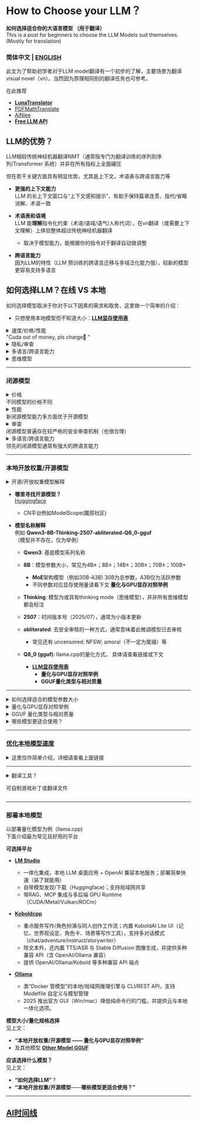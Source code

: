 # How to Choose your LLM？
**如何选择适合你的大语言模型 （用于翻译）**  </br>
This is a post for beginners to choose the LLM Models suit themselves. (Mostly for translation)

### 简体中文  | [ENGLISH](README_en.md)
此文为了帮助初学者对于LLM model翻译有一个初步的了解，主要场景为翻译visual novel（vn）。当然因为原理相同别的翻译任务也可参考。

在此推荐
- [**LunaTranslator**](https://github.com/HIllya51/LunaTranslator)
- [PDFMathTranslate](https://github.com/PDFMathTranslate/PDFMathTranslate-next)
- [AiNiee](https://github.com/NEKOparapa/AiNiee)
- [**Free LLM API**](Freellmapi.md)


## LLM的优势？
LLM相较传统神经机器翻译NMT（通常指专门为翻译训练的序列到序列/Transformer 系统）并非在所有指标上全面碾压</br>

但在若干关键方面具有明显优势，尤其是上下文，术语表与跨语言能力等
- **更强的上下文能力**</br>
  LLM 的长上下文窗口与“上下文感知提示”，有助于保持篇章连贯、指代/省略消解、术语一致

- **术语表和语境**</br>
  LLM 能**理解**指令化约束（术语/语域/语气/人称代词），在vn翻译（或需要上下文理解）上体验整体超过传统神经机器翻译
  - 取决于模型能力，能根据你的指令对于翻译自动做调整 

- **跨语言能力**</br>
  因为LLM的特性（LLM 预训练的跨语言迁移与多域泛化能力强），较新的模型更容易支持多语言

## 如何选择LLM？在线 VS 本地
如何选择模型取决于你对于以下因素的需求和取舍，这里做一个简单的介绍：</br>

- 只想使用本地模型但不知道大小：[**LLM显存使用表**](OtherModels_gguf.md)

<details>
  <summary>速度/价格/性能  </br>
  "Cuda out of money, pls charge💸 "</summary>   </br>
  
LLM可以分为
- **本地模型**
- **在线模型**
  - 在线模型又可分为**官方api**
  - **第三方托管api**
  
本地（托管）模型，顾名思义为用户用自己的电脑/服务器运行LLM

能运行多大参数的模型取决于 **显卡显存带宽/显存大小/算力**
  
- 无论是**本地模型**还是**在线api**，都有价格取舍的问题。</br>
  本地模型需要显卡，在线api需要按量付费，这些价格取决于模型参数大小和你使用的token数量</br>
更大的模型/更快的速度=更好的效果=更多的显存+更多的cuda core=更贵的api价格
  - 谷歌提供**免费层api**，且gemini 2.0flash通常强于70%开源小模型，但有额度限制 更大的模型=更多的限制</br>

- 如果没有8G及以上显卡（最低条件通常6G）（Mac为16G统一内存），**建议选择**[**Free API**](Freellmapi.md)
  - cn内也有类似第三方平台提供一定的免费token服务
  - 笔者没有使用过AMD AI Max+ 395系列，不确定其兼容性或性能
    - 其设计类似Mac统一内存，但带宽更小（相对M3)，算力不足以支撑128G

- 6G及以上显存显卡可选择本地部署大模型
    - 详细请看下文 **本地开放权重/开源模型 ——量化与GPU显存对照举例**
      - **6G以下或其它VRAM**请额外查看 [**LLM显存使用表**](OtherModels_gguf.md)
        - 通常4B以下模型已难以保持翻译质量，8B为质量较好的甜点区 

 </details>

 <details>
  <summary>隐私/审查</summary>  

  -  **本地模型**：一般不用担心隐私泄露，都是在本地跑，唯一的问题是审查（可选择微调模型避免）。
    
  -  **google ai studio/免费层[API](Freellmapi.md)** 也不用担心隐私泄露，因为没有隐私（笑）。</br>
    谷歌明确free tier的数据会用于模型训练，没有关闭的选项。

  -  **付费api**：因为其性质暂时无法做到E2EE端到端加密，相对接近的TEE（CC-ON/机密计算）需看云服务商是否提供。
      - 绝大多数服务商只做传输加密与存储加密，服务端可见明文。承诺保护你的数据并定时删除，且有关闭数据用于训练的选项。
      - 审查存在.一般越新的模型越严格（模型本身安全审查更先进）,但第三方托管通常较官方api更宽松
        - 部分服务商明确有上报协议
    
  - **第三方托管开源模型**：隐私条款由托管方服务商规定</br>
    因为可选模型缘故，用户可选择已经过微调的模型来避免模型审查（托管方/平台是否有审查 笔者不能确定）
</details>

 <details>
  <summary>多语言/跨语言能力</summary>  
   
  - 多语言能力取决于基础模型训练的语料/模型大小/训练技术能力
    
    - 特定的微调模型相比其基础模型会在特定领域进一步加强</br>
    
      - 例如[SakuraLLM](https://github.com/SakuraLLM/SakuraLLM) 针对通用日文语料与轻小说/Galgame等领域的中日语料上进行继续预训练与微调，中日翻译水平大幅增加，</br>
    但在其他领域和语系能力会显著下降，且失去基础模型（Qwen2.5）其余大部分功能，基本仅能用于翻译任务
        
        - 原因为针对性微调会导致训练语料在不同语言上的不均衡及模型容量/分词问题，基底模型多语言语料越少，模型越小，这种现象越明显
</details>

<details> 
  <summary>思维模型</summary>  
  
  - 思维模型（Thinking）因理解上下文语境和用户指令能力进一步加强</br>
    理论上在需要上下文关联的情况下（例如名字/人称）对于整篇文章的翻译会优于未开启时的结果（non-thinking mode）
    - 其文本质量同样取决于训练语料
  - 但思考时间较长，且思维链也需要消耗大量token，通常不适合实时快速翻译
  
</details>

---------

### 闭源模型

<details> 
  <summary>价格</br>
不同模型的价格不同</br>
  </summary>  
以gemini官方api 10USD使用量为例做一个快速的估算：

| 特性         | 2.5 Pro | 2.5 Flash | 2.5 Flash-Lite |
| :----------- | :-----: | :-------: | :--------: |
| 输入上限(或） | ~8M     | ~33.3M     |~100M      |
| 输出上限     | ~1M     |     ~4M    | ~25M       |
| 成本= 输入token* 单价+输出token*单价                |
1. 这里没有计算thinking token
2. 100token≈75 words(English)
3. 或者假设小型聊天式调用≈每次 1,000 个输入 token + 500 个输出 token.</br>
2.5 Pro：约 1,600 次调用</br>
  2.5 Flash：约 6,450 次调用</br>
  2.5 Flash-Lite 或 2.0 Flash：约 33,000 次调用</br>

> Google提供免费层（free tier）api   
> 但会受
> - 请求/分钟 (RPM)
> - Token/分钟 (TPM)
> - 请求/天 (RPD)  
> 等速率限制影响。每天配额按太平洋时间午夜重置


| 模型              | 官方 API 免费层额度（基准）        | AI Studio 内常见/悬停观察到的额度 |
|-------------------|-----------------------------------|--------------------------------|
| Gemini 2.5 Pro    | 5 RPM / 250k TPM / 100 RPD        | 未固定显示     |
| Gemini 2.5 Flash  | 10 RPM / 250k TPM / 250 RPD       | 常见 10 RPM / 500 RPD；2025-06 起部分场景降至 250 RPD |
| Gemini 2.5 Flash-Lite | 15 RPM / 250k TPM / 1000 RPD  | 常见 15 RPM / 500 RPD |
| Gemini 2.0 Flash  | 15 RPM / 1M TPM / 200 RPD         | 常见 15 RPM / 1500 RPD |
| Gemini 2.0 Flash-Lite | 30 RPM / 1M TPM / 200 RPD     | 常见 30 RPM / 1500 RPD |

\*AI Studio vs API：AI Studio页面的使用永久免费，但其界面内的限额与 API 文档表格不总是完全一致；Google 会不定期调整（例如 2.5 Flash 的 RPD 曾被观察到从 500 降到 250）
</details>
  
<details> 
  <summary>性能</br>  
新闭源模型能力多方面优于开源模型</summary>  
  
代表为（截至2025/08）
  - xai（grok 4）
  - Openai （GPT-5)
  - Google (Gemini 2.5pro)
  - Anthropic (Claude 4)</br>
  同系列模型之间参数越大，能力越强 （gemini2.5 pro>flash>lite)

多项测评（benchmark）可在[Kaggle](https://www.kaggle.com/benchmarks)查看

</details>

<details> 
  <summary>审查</br>    
闭源模型普遍存在较严格的安全审查机制（也很合理）</summary> 


**审查机制由弱到强为**</br>
grok3/4(容易绕过）≤ claude 3.7 ≤ gemini 2.0 series < gemini 2.5 series < openai第三方api <<< openai(难以绕过）
1. Gemini 2.5 free tier审查疑似更严重
2. 各模型网页/客户端Chat版本审核强于api
3. 第三方托管通常审查弱于官方api

</details>

<details>
  <summary>多语言/跨语言能力</br>   
领先的闭源模型通常有强大的跨语言能力</summary> 

| 模型 | 可核实数量 | 依据（范围） | 备注 |
|---|---:|---|---|
| **xAI Grok-3** | **27** | 官方清单（模型） | 厂商列出的文本语言列表。 |
| **xAI Grok-4** | — | — | **未披露**（无官方数据）。 |
| **OpenAI GPT-4** | **26** | 评测覆盖（翻译版 MMLU） | 评测含 26 种语言；评测≠能力上限。 |
| **OpenAI GPT-4o** | **超过GPT-4** | 官方宣称 |   |
| **OpenAI GPT-5** | — | — | **未披露**（无官方数据）。 |
| **Google Gemini 2.5 Pro** | **37** / **40+** | 开发者提示语言 / Web 应用 UI | 两套口径：开发者清单 37；Web 应用 UI 为 40+。 |
| **Anthropic Claude 3.7 / 4 / 4.1** | **15** / **11** | 官方评测覆盖 / 产品/UI 语言 | 评测：英语+14 种非英语（共 15）；UI 语言：11。 |
<details> 
  <summary> Grok3 </summary> 
  
> English（英语）、Spanish（西班牙语）、French（法语）、Afrikaans（南非荷兰语）、Arabic（阿拉伯语）、Bengali（孟加拉语）、Welsh（威尔士语）、German（德语）、Greek（希腊语）、Indonesian（印尼语）、Icelandic（冰岛语）、Italian（意大利语）、Japanese（日语）、Korean（韩语）、Latvian（拉脱维亚语）、Marathi（马拉地语）、Nepali（尼泊尔语）、Punjabi（旁遮普语）、Polish（波兰语）、Russian（俄语）、Swahili（斯瓦希里语）、Telugu（泰卢固语）、Thai（泰语）、Turkish（土耳其语）、Ukrainian（乌克兰语）、Urdu（乌尔都语）、Chinese（中文） </br>
  
</details>

<details> 
  <summary> GPT-4 </summary> 
  
> English（英语）、Italian（意大利语）、Afrikaans（南非荷兰语）、Spanish（西班牙语）、German（德语）、French（法语）、Indonesian（印尼语）、Russian（俄语）、Polish（波兰语）、Ukrainian（乌克兰语）、Greek（希腊语）、Latvian（拉脱维亚语）、Mandarin（中文）、Arabic（阿拉伯语）、Turkish（土耳其语）、Japanese（日语）、Swahili（斯瓦希里语）、Welsh（威尔士语）、Korean（韩语）、Icelandic（冰岛语）、Bengali（孟加拉语）、Urdu（乌尔都语）、Nepali（尼泊尔语）、Thai（泰语）、Punjabi（旁遮普语）、Marathi（马拉地语）、Telugu（泰卢固语） </br>
</details>

<details> 
  <summary> Gemini </summary>  
  
> 阿拉伯语、孟加拉语、保加利亚语、中文（简体/繁体）、克罗地亚语、捷克语、丹麦语、荷兰语、英语、爱沙尼亚语、波斯语、芬兰语、法语、德语、希腊语、古吉拉特语、希伯来语、印地语、匈牙利语、印尼语、意大利语、日语、卡纳达语、韩语、拉脱维亚语、立陶宛语、马拉雅拉姆语、马拉地语、挪威语、波兰语、葡萄牙语、罗马尼亚语、俄语、塞尔维亚语、斯洛伐克语、斯洛文尼亚语、西班牙语、斯瓦希里语、瑞典语、泰米尔语、泰卢固语、泰语、土耳其语、乌克兰语、乌尔都语、越南语
</details>

<details> 
  <summary> Claude </summary> 
  
> English（英语，基线）、Spanish（西班牙语）、Portuguese（Brazil）（巴西葡萄牙语）、Italian（意大利语）、French（法语）、Indonesian（印尼语）、German（德语）、Arabic（阿拉伯语）、Chinese（Simplified）（简体中文）、Korean（韩语）、Japanese（日语）、Hindi（印地语）、Bengali（孟加拉语）、Swahili（斯瓦希里语）、Yoruba（约鲁巴语）
</details>

</details>

-------
### 本地开放权重/开源模型

<details> 
  <summary> 开源/开放权重模型解释 </summary> 
  
  - 目前开源模型一般指的是开放权重模型  </br>
  - **开放权重**：指模型权重（模型本身）发布，任何人可在一定协议下（例如MIT)使用，修改，微调，商业化等等</br>
  - **真正开源**：公布模型训练/推理代码及流程、模型结构、权重、训练数据来源且足以进行复现实验</br>

</details> 

- **哪里寻找开源模型？** </br>
[Huggingface](https://huggingface.co/)
  - CN平台例如ModelScope(魔搭社区)

- **模型名称解释** </br>
例如 **Qwen3-8B-Thinking-2507-abliterated-Q8_0-gguf** </br>
（模型并不存在，仅为举例）</br>

  - **Qwen3**: 基底模型系列名称
    
  - **8B**：模型参数大小，常见为4B±；8B±；14B±；30B±；70B±；100B+
    - **MoE**架构模型（例如30B-A3B) 30B为总参数，A3B仅为活跃参数
    - 不同参数对应显存使用量请看下文 **量化与GPU显存对照举例**
      
  - **Thinking**: 模型为或具有thinking mode（思维模型），并非所有思维模型都会标注
  
  - **2507**：时间版本号（2025/07），通常为小版本更新
  
  - **abliterated**: 去安全审核的一种方式，通常意味着此微调模型已去审核
    - 常见还有 uncensored; NFSW; amoral（不一定为尾缀）等
   
  - **Q8_0 (gguf)**: llama.cpp的量化方式， 具体请查看链接或下文
    - [**LLM显存使用表**](OtherModels_gguf.md)
      -  **量化与GPU显存对照举例**
      - **GGUF量化类型与相对质量**

--------

<details> 
  <summary> 如何选择适合的模型参数大小 </summary> 
  
  - 通常需GPU显存 ≥ 模型文件大小 + 上下文占用
  
  - 模型规模×数据×算力越大，通常效果越好(scaling law)
    - 例如Qwen3-4B<Qwen3-8B<Qwen3-14B<Qwen3-32B
  
  - 通常开源模型规模分布：4B±；8B±；14B±；32B±；70B±；100B+
    - 小于4B的模型往往翻译质量不佳，可在Huggingface自行寻找微调版测试
      - 在此可查看其他不同大小模型例子 | [**LLM显存使用表**](OtherModels_gguf.md) 
    - Moe架构模型以**总参数**为准
  
> 说明：推荐显存为“模型文件大小 + 1k余量”的保守估算；更长上下文或将 KV cache 放入显存时需要更多 VRAM。</br>

> 爆显存（即超过显存大小导致占用内存）会大幅降低速度（统一内存架构除外） </br>

> 理论上模型参数越大，翻译质量越高；不同系列难以对比

</details>

<details> 
  <summary> 量化与GPU显存对照举例 </summary> 
  
以Qwen3 GGUF 量化尺寸与推荐显存为例（llama.cpp）</br>
这里仅讨论支持llama.cpp的GGUF模型（可由ollama/LM studio等平台布置）（MLX类似）</br>

#### Qwen3-8B（GGUF）

| 量化 | 模型文件大小 | 推荐显存（仅权重+余量） |
|---|---:|---:|
| Q4_K_M | 5.03 GB | ≥ 6 GB |
| Q5_0 | 5.72 GB | ≥ 7/8 GB |
| Q5_K_M | 5.85 GB | ≥ 7/8 GB |
| Q6_K | 6.73 GB | ≥ 8 GB |
| Q8_0 | 8.71 GB | ≥ 10 GB |

#### Qwen3-14B（GGUF）

| 量化 | 模型文件大小 | 推荐显存（仅权重+余量） |
|---|---:|---:|
| Q4_K_M | 9.00 GB | ≥ 11/12 GB |
| Q5_0 | 10.3 GB | ≥ 12 GB |
| Q5_K_M | 10.5 GB | ≥ 12 GB |
| Q6_K | 12.1 GB | ≥ 14/16 GB |
| Q8_0 | 15.7 GB | ≥ 18/20 GB |

在此可查看其他不同大小模型例子 | [**LLM显存使用表**](OtherModels_gguf.md)  
\* *Apple Mac(M1版本及以上）统一内存为RAM+VRAM，扣除6~8G系统&程序需求剩余可近似看为显存（多数优化方式需更多内存）。*</br>
\* *MOE（混合专家）例如Qwen3-30b-A3b：其总参数大小为30b, 需全部装入显存，A3b只为活跃参数</br>
</details>

<details> 
  <summary> GGUF 量化类型与相对质量 </summary> 

> 注：质量为**相对 FP16 的总体逼近**与社区常用基准（如困惑度/客观评测）综合判断的**经验级**分档；
> 同一量化在不同模型/任务上可能有差异。
> `_K` 为更先进的 K 类量化；`_S/_M` 为不同“混合策略”，一般 `_M` 质量高于 `_S`。

| 量化类型 | 理论 bpw* | 相对质量（对比 FP16） | 典型使用场景 / 建议 | 备注 |
|---|---:|---|---|---|
| **Q8_0** | ≈ 8.0 | 最高（接近 FP16） | VRAM 充足、要尽量贴近原精度或做严谨评测 | 属于“旧法（legacy）”，但质量最高的量化档，相较FP16基本没有质量下降 |
| **Q6_K** | 6.5625 | 很高（接近 Q8_0） | 追求高质量且希望显存更省 | K-Quant，质量/体积效率优于同位数的旧法 |
| **Q5_K_M** | 5.5 | 较高 | 5-bit 档的通用首选；综合部署的“甜点位” | `_M` 较 `_S` 更注重质量 |
| **Q5_0** | ≈ 5.0 | 中等—较高 | 仅在兼容旧工作流时考虑(相对更高量化） | 旧法，质量通常逊于 Q5_K_ |
| **Q4_K_M** | 4.5 | 中等（**4-bit 中**质量最佳之一） | 显存较紧张但仍需可用质量；常见平衡点 | 社区普遍认为 **4-bit**内首选|
| **Q4_K_S** | ≈ 4.5 | 中等偏下（低于 `_M`） | 更追求速度/更小体积时的 4-bit 选项 | `_S` 为更激进混合，质量略降 |
| **Q4_0** | ≈ 4.0 | 中等—较低 | 仅做兼容/对比用途 | 旧法（legacy），质量较低，通常不再推荐* |
| **Q3_K_M** | 3.4375 | 较低 | 极限内存或边缘设备权衡 | 质量明显劣化，不推荐 |

具体技术文章 https://gist.github.com/Artefact2/b5f810600771265fc1e39442288e8ec9

\* *bpw（bits per weight）为官方/文档给出的近似或精确数值；部分旧法（如 Q4_0/Q5_0）不明确给出额外开销，表中以“≈”表示。*</br>
\* *特殊情况：Gemma 3 12B Instruct QAT 虽为q4_0量化，但量化感知训练（Quantization-Aware Training, QAT）使其质量和速度远超q4档位</br> 
</details>

</details>

<details> 
  <summary> 哪些模型更适合使用？ </summary> 

  - **大多数情况下，越新越好**： 新模型通常意味着新训练技术/更多语料，在多语言方面一般更强。
    - 也存在模型越新，审查技术越严格的情况（热门模型一般会有第三方去审核微调） </br><br>
  - **模型参数越大越好**： 在你的**显存可支持范围内**，参数越大越好
    - 不同参数 但 不同量化 之间对比？
      仅针对翻译任务而言，**Q5_K_M/Q6** 及以上级别量化不会有明显质量损失，所以 Qwen3-8B-Q8_0/FP16 < Qwen3-14B-Q5_K_M
      - **QAT** （Quantization-Aware Training），例如Gemma 3 12B Instruct QAT q4其质量和速度一般超过传统q4量化<br>
    - 针对翻译和指令遵循一般无需**Q8**精度，**Q5_K_M/Q6**及以上基本无质量损失。
      - Q4 （4bit）档位一般可感知到**明显质量下滑**（除QAT外）<br><br>
  - **语言微调**：大部分模型对于**英文**支持最好（英文数据最多），别的语言质量则取决于训练数据数量与质量/训练方式与技术。</br>
    - CN模型因基底同样依赖中文（中文数据也多），会导致语言输出方面可能夹带中文
    
    社区微调模型（例如尾缀带-JP）一般是用日语数据进行微调，会显著加强EN-JP能力，但针对性微调通常会削弱其他所有语言的能力
    因其训练语料在不同语言上的不均衡及模型容量/分词问题; 基底模型多语言语料越少，模型越小，这种现象越明显<br><br>
    
  - **无审查**：如果你需要翻译的内容会被模型安全审核，则需要找无审查模型。</br>
    例如：
    - Qwen3-8B-abliterated
    - gemma-3-27b-it-abliterated
    - Llama-3-70b-Uncensored
    - Dhanishtha-nsfw
    - amoral-gemma3-12B </br>   
    其中abliterated; uncensored; NSFW; amoral等都代表去安全审核微调，其他还有意义相近的诸如evil等</br>
    取决于技术和能力，这些模型可能会有质量下降</br>

</details>

-----------
    
### [优化本地模型速度](Model_Speed.md) </br>
<details> 
  <summary>这里仅作简单介绍，详细请查看上面链接  </summary>   </br>
    
以LM STUDIO为例
<p align="center">
  <img src="./LM%20STUDIO.png" width="800" alt="LM Studio 截图">
</p>

1. **Context Length（上下文长度）** </br>
设定一次推理中模型可“记住/处理”的最大 token 数（包含提示词与模型生成的回复本身）。数值越大，能处理的长文本越多，但显著增加显存/内存与计算开销，超过模型训练或实现允许的最大窗口还可能导致输出异常。<br><br>
2. **GPU Offload（GPU 分层卸载）** </br>
指定将多少层网络权重与计算卸载到 GPU 上执行（llama.cpp 对应 n_gpu_layers/-ngl；设为 -1 或远大于层数通常意味着尽量全卸载）。更多层在 GPU 上可显著提升吞吐，但受显存限制；不足部分仍会在 CPU 上跑<br><br>
3. **CPU Thread Pool Size（CPU 线程池大小）** </br>
控制推理时使用的 CPU 线程数（llama.cpp 参数 n_threads）。线程数越高不一定线性提速，通常接近物理核数或系统建议值即可；很多封装默认取系统 CPU 数的一半到全部。<br><br>
4. **Evaluation Batch Size（评估批大小 / n_batch）** </br>
预填充阶段一次并行送入模型的 token 数。批越大，通常吞吐更高但占用内存/显存也更大；结果与语义不会因批大小改变，只影响速度与资源占用。<br><br>
5. **RoPE Frequency Base（RoPE 频率基数）** </br>
调整旋转位置编码（RoPE）的基频。该进阶参数影响模型如何编码位置信息；适当调大常用于尝试在更长上下文下保持稳定性（具体极限取决于模型/实现）。<br><br>
6. **RoPE Frequency Scale（RoPE 频率缩放）** </br>
RoPE 的缩放因子；改变位置编码的“粒度”，常与上项配合，用于扩展有效上下文或做长上下文实验。<br><br>
7. **Offload KV Cache to GPU Memory（将 KV 缓存卸载到 GPU）** </br>
把注意力的 K/V 缓存及相关 KQV 运算放到 GPU/显存中，可降低 CPU/RAM 压力并提升上下文的速度；是否可用取决于后端与硬件。<br><br>
8. **Keep Model in Memory（将模型常驻内存）** </br>
使已加载的模型不被自动移出系统内存，换取更快的再次调用与交互体验；代价是占用更多 RAM。<br><br>
9. **Try mmap()（尝试内存映射）** </br>
通过内存映射从磁盘“按需”映射权重，通常能加快加载并减少常驻内存占用；但当模型大于可用 RAM 时可能产生频繁页换而降速。LM Studio 提供该开关；llama.cpp 默认使用 mmap，可按需要禁用。<br><br>
10. **Seed（随机种子）** </br>
控制采样中的随机性以便复现实验结果；设定固定值可让同一提示在同参数下产生一致输出。<br><br>
11. **Flash Attention（实验性/可选）** </br>
一种对注意力计算的高效实现，通过重排计算与分块把大量显存读写转化为片上缓存操作，从而显著降低内存占用并加速长序列推理；llama.cpp/部分后端提供 --flash-attn 开关，具体可用性取决于模型与硬件。<br><br>
12. **K Cache Quantization Type（K 缓存量化类型，实验性）** </br>
选择注意力中 K（Key）缓存的存储精度/量化格式（对应实现里的 type_k/ggml 类型）。量化 KV 缓存可明显降低内存/显存占用以换取极小精度损失或在部分场景带来速度收益；可用格式与稳定性依实现与硬件而异。<br><br>
13. **V Cache Quantization Type（V 缓存量化类型，实验性）** </br>
同上，但作用于 V（Value）缓存（实现字段 type_v）。与 K 缓存配合量化常用于长上下文或小显存卡以扩大可用窗口/降低占用。<br><br>
14. **Speculative Decoding（推测/投机解码）** | [**LM STUDIO官方介绍**](https://lmstudio.ai/blog/lmstudio-v0.3.10) </br>
Speculative Decoding（推测/投机解码）用一个更小更快的“草稿模型”先并行起草一串候选 token，再让更大的“主模型”快速验证并只接受那些与它本来会生成的结果一致的 token，从而在不牺牲输出分布/质量的前提下提升生成速度.
> 一般情况下RoPE；kv cache可保持默认状态，部分模型容易出错。

</details>   

---------

<details> 
  <summary> 翻译工具？ </br>
  
可自制游戏补丁或翻译文件</summary> 

  - [LunaTranslator](https://github.com/HIllya51/LunaTranslator) —— 面向视觉小说/galgame 的一体化翻译器。支持文本抓取（HOOK/OCR/剪贴板/语音识别/文件翻译）、多种在线/本地翻译引擎、预翻译与缓存、Python 扩展；并提供 TTS 合成、日语分词与假名注音、词典查词（MDICT/在线）、Anki 生词卡、加载 Yomitan 等插件。

  - [AiNiee](https://github.com/NEKOparapa/AiNiee) —— 一键式 AI 长文本翻译工具。适配常见游戏文本工作流（MTool、Ren’Py、Translator++ 等）与多格式（i18next、EPUB/TXT、SRT/VTT/LRC、Word/PDF/Markdown）；支持自动识别文件与语种、上下文一致性与术语表、AI 润色/排版/术语提取，在线与本地模型接口可配置。

  - [LinguaGacha](https://github.com/neavo/LinguaGacha) —— “开箱即用、几乎零配置”的多语言文本翻译器。支持字幕/电子书/游戏文本等类型，兼容多家在线或本地模型（如 Claude / ChatGPT 等），强调高速度与格式/代码样式保留；多数 WOLF/Ren’Py/RPGMaker/Kirikiri 游戏可即翻即玩，并提供命令行模式与使用教程。

  - [BallonsTranslator](https://github.com/dmMaze/BallonsTranslator) —— 面向漫画/条漫的深度学习辅助翻译与排版工具。支持一键机翻、所见即所得的文本编辑（查找替换、批量样式）、图像编辑与修复（掩膜/修复画笔）、OCR 文本检测；可用 Windows 打包版或 Python 源码运行，兼容多种机翻/LLM 与离线模型。

</details>    

-----------
### 部署本地模型
以部署量化模型为例（llama.cpp) </br>
下面介绍最为常见且好用的平台


**可选择平台** 
- [**LM Studio**](https://lmstudio.ai/)  </br>
  - 一体化集成，本地 LLM 桌面应用 + OpenAI 兼容本地服务；部署简单快速（装了就能用） </br>
  - 自带模型发现/下载（Huggingface)；支持局域网共享</br>
  - 带RAG、MCP 集成与多后端 GPU Runtime（CUDA/Metal/Vulkan/ROCm） </br>


- [**Koboldcpp**](https://github.com/LostRuins/koboldcpp)  </br>
  - 重点服务写作/角色扮演与同人创作工作流；内置 KoboldAI Lite UI（记忆、世界观设定、角色卡、场景等写作工具），支持多对话模式（chat/adventure/instruct/storywriter）</br>
  - 除文本外，还内置 TTS/ASR 与 Stable Diffusion 图像生成，并提供多种兼容 API（含 OpenAI/Ollama 兼容）</br>
  - 提供 OpenAI/Ollama/Kobold 等多种兼容 API 端点</br>

- [**Ollama**](https://ollama.com/) </br>
  - 类“Docker 管模型”的本地/局域网推理引擎与 CLI/REST API，支持 Modelfile 自定义与模型管理</br>
  - 2025 推出官方 GUI（Win/mac）降低纯命令行的门槛，并提供云与本地一体化选项。



**模型大小/量化规格选择**  </br>
见上文： 
- **“本地开放权重/开源模型 —— 量化与GPU显存对照举例”**
- 及其他模型 [**Other Model GGUF**](OtherModels_gguf.md) 


 **应该选择什么模型？** </br>
 见上文： 
 - **“如何选择LLM”**？
 - **“本地开放权重/开源模型**——**哪些模型更适合使用？”** </br>
 
----------
## [AI时间线](https://github.com/CYBIRD-D/How-to-Choose-your-LLM-Model-for-translation/blob/main/TIMELINE%201.jpg)

